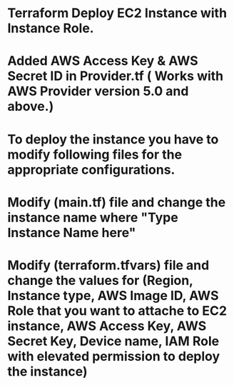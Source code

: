 # Terraform Deploy EC2 Instance with Instance Role. 
#
# Added AWS Access Key & AWS Secret ID in Provider.tf ( Works with AWS Provider version 5.0 and above.)
# To deploy the instance you have to modify following files for the appropriate configurations.
# Modify (main.tf) file and change the instance name where "Type Instance Name here"
# Modify (terraform.tfvars) file and change the values for (Region, Instance type, AWS Image ID, AWS Role that you want to attache to EC2 instance, AWS Access Key, AWS Secret Key, Device name, IAM Role with elevated permission to deploy the instance) 
